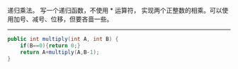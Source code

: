 递归乘法。 写一个递归函数，不使用 * 运算符， 实现两个正整数的相乘。可以使用加号、减号、位移，但要吝啬一些。

***

```Java
public int multiply(int A, int B) {
    if(B==0){return 0;}
    return A+multiply(A,B-1);
}
```